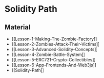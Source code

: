 # Solidity Path

## Material

- [[Lesson-1-Making-The-Zombie-Factory]]
- [[Lesson-2-Zombies-Attack-Their-Victims]]
- [[Lesson-3-Advanced-Solidity-Concepts]]
- [[Lesson-4-Zombie-Battle-System]]
- [[Lesson-5-ERC721-Crypto-Collectibles]]
- [[Lesson-6-App-Frontends-And-Web3js]]
- [[Solidity-Path]]
